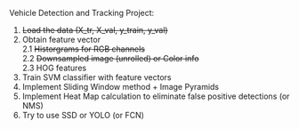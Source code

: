 Vehicle Detection and Tracking Project:

1. ~~Load the data (X_tr, X_val, y_train, y_val)~~  
2. Obtain feature vector  
    2.1 ~~Historgrams for RGB channels~~  
    2.2 ~~Downsampled image (unrolled) or Color info~~  
    2.3 HOG features  
3. Train SVM classifier with feature vectors  
4. Implement Sliding Window method + Image Pyramids  
5. Implement Heat Map calculation to eliminate false positive detections (or NMS)  
6. Try to use SSD or YOLO (or FCN)
